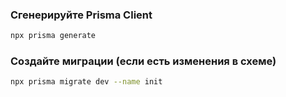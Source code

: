### Сгенерируйте Prisma Client

```bash
npx prisma generate
```

### Создайте миграции (если есть изменения в схеме)

```bash
npx prisma migrate dev --name init
```
